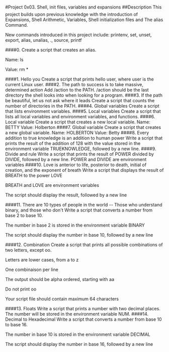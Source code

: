 #Project 0x03. Shell, init files, variables and expansions ##Description This project builds upon previous knowledge with the introduction of Expansions, Shell Arithmetic, Variables, Shell initialization files and The alias Command.



New commands introduced in this project include: printenv, set, unset, export, alias, unalias, ., source, printf



####0.<o> Create a script that creates an alias.



Name: ls

Value: rm *

####1. Hello you Create a script that prints hello user, where user is the current Linux user. ####2. The path to success is to take massive, determined action Add /action to the PATH. /action should be the last directory the shell looks into when looking for a program. ####3. If the path be beautiful, let us not ask where it leads Create a script that counts the number of directories in the PATH. ####4. Global variables Create a script that lists environment variables. ####5. Local variables Create a script that lists all local variables and environment variables, and functions. ####6. Local variable Create a script that creates a new local variable. Name: BETTY Value: Holberton ####7. Global variable Create a script that creates a new global variable. Name: HOLBERTON Value: Betty ####8. Every addition to true knowledge is an addition to human power Write a script that prints the result of the addition of 128 with the value stored in the environment variable TRUEKNOWLEDGE, followed by a new line. ####9. Divide and rule Write a script that prints the result of POWER divided by DIVIDE, followed by a new line. POWER and DIVIDE are environment variables ####10. Love is anterior to life, posterior to death, initial of creation, and the exponent of breath Write a script that displays the result of BREATH to the power LOVE



BREATH and LOVE are environment variables

The script should display the result, followed by a new line

####11. There are 10 types of people in the world -- Those who understand binary, and those who don't Write a script that converts a number from base 2 to base 10.



The number in base 2 is stored in the environment variable BINARY

The script should display the number in base 10, followed by a new line

####12. Combination Create a script that prints all possible combinations of two letters, except oo.



Letters are lower cases, from a to z

One combinaison per line

The output should be alpha ordered, starting with aa

Do not print oo

Your script file should contain maximum 64 characters

####13. Floats Write a script that prints a number with two decimal places. The number will be stored in the environment variable NUM. ####14. Decimal to Hexadecimal Write a script that converts a number from base 10 to base 16.



The number in base 10 is stored in the environment variable DECIMAL

The script should display the number in base 16, followed by a new line
